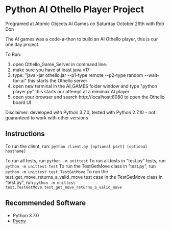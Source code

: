 # Python AI Othello Player Project
Programed at Atomic Objects AI Games on Saturday October 29th with Rob Don

The AI games was a code-a-thon to build an AI Othello player, this is our one day project.




To Run:
1. open Othello_Game_Server in command line.
2. make sure you have at least java v17
3. type: "java -jar othello.jar --p1-type remote --p2-type random --wait-for-ui"
    this starts the Othello server
4. open new terminal in the AI_GAMES folder window and type "python player.py"
    this starts our attempt at a minimax AI player
5. open your browser and search http://localhost:8080 to open the Othello board UI



Disclaimer: developed with Python 3.7.0, tested with Python 2.7.10 - not guaranteed to work with other versions

## Instructions
To run the client, run: `python client.py [optional port] [optional hostname]`

To run all tests, run `python -m unittest`
To run all tests in "test.py" tests, run `python -m unittest test`
To run the TestGetMove class in "test.py", run `python -m unittest test.TestGetMove`
To run the test_get_move_returns_a_valid_move test case in the TestGetMove class in "test.py", run `python -m unittest test.TestGetMove.test_get_move_returns_a_valid_move`

## Recommended Software
* Python 3.7.0
* [Pyenv](https://github.com/pyenv/pyenv)
